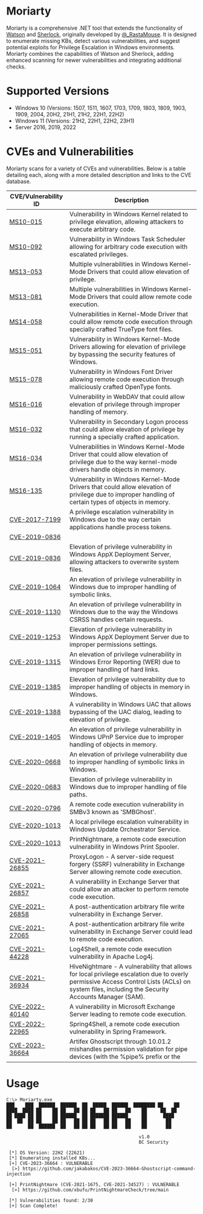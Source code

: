 # Moriarty
Moriarty is a comprehensive .NET tool that extends the functionality of [Watson](https://github.com/rasta-mouse/Watson) and [Sherlock](https://github.com/rasta-mouse/sherlock), originally developed by [@_RastaMouse](https://twitter.com/_RastaMouse). It is designed to enumerate missing KBs, detect various vulnerabilities, and suggest potential exploits for Privilege Escalation in Windows environments. Moriarty combines the capabilities of Watson and Sherlock, adding enhanced scanning for newer vulnerabilities and integrating additional checks.

# Supported Versions
- Windows 10 (Versions: 1507, 1511, 1607, 1703, 1709, 1803, 1809, 1903, 1909, 2004, 20H2, 21H1, 21H2, 22H1, 22H2)
- Windows 11 (Versions: 21H2, 22H1, 22H2, 23H1)
- Server 2016, 2019, 2022

# CVEs and Vulnerabilities
Moriarty scans for a variety of CVEs and vulnerabilities. Below is a table detailing each, along with a more detailed description and links to the CVE database.

| CVE/Vulnerability ID | Description | 
| -------------------- | ----------- |
| [MS10-015](https://learn.microsoft.com/en-us/security-updates/securitybulletins/2010/ms10-015) | Vulnerability in Windows Kernel related to privilege elevation, allowing attackers to execute arbitrary code. |
| [MS10-092](https://learn.microsoft.com/en-us/security-updates/securitybulletins/2010/ms10-092) | Vulnerability in Windows Task Scheduler allowing for arbitrary code execution with escalated privileges. |
| [MS13-053](https://learn.microsoft.com/en-us/security-updates/securitybulletins/2013/ms13-053) | Multiple vulnerabilities in Windows Kernel-Mode Drivers that could allow elevation of privilege. |
| [MS13-081](https://learn.microsoft.com/en-us/security-updates/securitybulletins/2013/ms13-081) | Multiple vulnerabilities in Windows Kernel-Mode Drivers that could allow remote code execution. |
| [MS14-058](https://learn.microsoft.com/en-us/security-updates/securitybulletins/2014/ms14-058) | Vulnerabilities in Kernel-Mode Driver that could allow remote code execution through specially crafted TrueType font files. |
| [MS15-051](https://learn.microsoft.com/en-us/security-updates/securitybulletins/2015/ms15-051) | Vulnerability in Windows Kernel-Mode Drivers allowing for elevation of privilege by bypassing the security features of Windows. |
| [MS15-078](https://learn.microsoft.com/en-us/security-updates/securitybulletins/2015/ms15-078) | Vulnerability in Windows Font Driver allowing remote code execution through maliciously crafted OpenType fonts. |
| [MS16-016](https://learn.microsoft.com/en-us/security-updates/securitybulletins/2016/ms16-016) | Vulnerability in WebDAV that could allow elevation of privilege through improper handling of memory. |
| [MS16-032](https://learn.microsoft.com/en-us/security-updates/securitybulletins/2016/ms16-032) | Vulnerability in Secondary Logon process that could allow elevation of privilege by running a specially crafted application. |
| [MS16-034](https://learn.microsoft.com/en-us/security-updates/securitybulletins/2016/ms16-034) | Vulnerabilities in Windows Kernel-Mode Driver that could allow elevation of privilege due to the way kernel-mode drivers handle objects in memory. |
| [MS16-135](https://learn.microsoft.com/en-us/security-updates/securitybulletins/2016/ms16-135) | Vulnerability in Windows Kernel-Mode Drivers that could allow elevation of privilege due to improper handling of certain types of objects in memory. |
| [CVE-2017-7199](https://www.cve.org/CVERecord?id=CVE-2017-7199) | A privilege escalation vulnerability in Windows due to the way certain applications handle process tokens. |
| [CVE-2019-0836](https://www.cve.org/CVERecord?id=CVE-2019-0836) | | An elevation of privilege vulnerability in Windows due to the way the Win32k component handles objects in memory. |
| [CVE-2019-0836](https://www.cve.org/CVERecord?id=CVE-2019-0836) | Elevation of privilege vulnerability in Windows AppX Deployment Server, allowing attackers to overwrite system files. |
| [CVE-2019-1064](https://www.cve.org/CVERecord?id=CVE-2019-1064) | An elevation of privilege vulnerability in Windows due to improper handling of symbolic links. |
| [CVE-2019-1130](https://www.cve.org/CVERecord?id=CVE-2019-1130) | An elevation of privilege vulnerability in Windows due to the way the Windows CSRSS handles certain requests. |
| [CVE-2019-1253](https://www.cve.org/CVERecord?id=CVE-2019-1253) |Elevation of privilege vulnerability in Windows AppX Deployment Server due to improper permissions settings. |
| [CVE-2019-1315](https://www.cve.org/CVERecord?id=CVE-2019-1315) | An elevation of privilege vulnerability in Windows Error Reporting (WER) due to improper handling of hard links. |
| [CVE-2019-1385](https://www.cve.org/CVERecord?id=CVE-2019-1385) | Elevation of privilege vulnerability due to improper handling of objects in memory in Windows. |
| [CVE-2019-1388](https://www.cve.org/CVERecord?id=CVE-2019-1388) | A vulnerability in Windows UAC that allows bypassing of the UAC dialog, leading to elevation of privilege. |
| [CVE-2019-1405](https://www.cve.org/CVERecord?id=CVE-2019-1405) | An elevation of privilege vulnerability in Windows UPnP Service due to improper handling of objects in memory. |
| [CVE-2020-0668](https://www.cve.org/CVERecord?id=CVE-2020-0668) | An elevation of privilege vulnerability due to improper handling of symbolic links in Windows. |
| [CVE-2020-0683](https://www.cve.org/CVERecord?id=CVE-2020-0683) | Elevation of privilege vulnerability in Windows due to improper handling of file paths. |
| [CVE-2020-0796](https://www.cve.org/CVERecord?id=CVE-2020-0796) | A remote code execution vulnerability in SMBv3 known as 'SMBGhost'. |
| [CVE-2020-1013](https://www.cve.org/CVERecord?id=CVE-2020-1013) | A local privilege escalation vulnerability in Windows Update Orchestrator Service. |
| [CVE-2020-1013](https://www.cve.org/CVERecord?id=CVE-2020-1013) | PrintNightmare, a remote code execution vulnerability in Windows Print Spooler. |
| [CVE-2021-26855](https://www.cve.org/CVERecord?id=CVE-2021-26855) | ProxyLogon - A server-side request forgery (SSRF) vulnerability in Exchange Server allowing remote code execution. |
| [CVE-2021-26857](https://www.cve.org/CVERecord?id=CVE-2021-26857) | A vulnerability in Exchange Server that could allow an attacker to perform remote code execution. |
| [CVE-2021-26858](https://www.cve.org/CVERecord?id=CVE-2021-26858) | A post-authentication arbitrary file write vulnerability in Exchange Server. |
| [CVE-2021-27065](https://www.cve.org/CVERecord?id=CVE-2021-27065) | A post-authentication arbitrary file write vulnerability in Exchange Server could lead to remote code execution. |
| [CVE-2021-44228](https://www.cve.org/CVERecord?id=CVE-2021-44228) | Log4Shell, a remote code execution vulnerability in Apache Log4j. |
| [CVE-2021-36934](https://www.cve.org/CVERecord?id=CVE-2021-36934) | HiveNightmare - A vulnerability that allows for local privilege escalation due to overly permissive Access Control Lists (ACLs) on system files, including the Security Accounts Manager (SAM). |
| [CVE-2022-40140](https://www.cve.org/CVERecord?id=CVE-2022-40140) | A vulnerability in Microsoft Exchange Server leading to remote code execution. |
| [CVE-2022-22965](https://www.cve.org/CVERecord?id=CVE-2022-22965) | Spring4Shell, a remote code execution vulnerability in Spring Framework. |
| [CVE-2023-36664](https://www.cve.org/CVERecord?id=CVE-2023-36664) | Artifex Ghostscript through 10.01.2 mishandles permission validation for pipe devices (with the %pipe% prefix or the | pipe character prefix). |

# Usage
```
C:\> Moriarty.exe
███    ███  ██████  ██████  ██  █████  ██████  ████████ ██    ██
████  ████ ██    ██ ██   ██ ██ ██   ██ ██   ██    ██     ██  ██
██ ████ ██ ██    ██ ██████  ██ ███████ ██████     ██      ████
██  ██  ██ ██    ██ ██   ██ ██ ██   ██ ██   ██    ██       ██
██      ██  ██████  ██   ██ ██ ██   ██ ██   ██    ██       ██

                                                 v1.0
                                                 BC Security

 [*] OS Version: 22H2 (22621)
 [*] Enumerating installed KBs...
 [+] CVE-2023-36664 : VULNERABLE
  [>] https://github.com/jakabakos/CVE-2023-36664-Ghostscript-command-injection

 [+] PrintNightmare (CVE-2021-1675, CVE-2021-34527) : VULNERABLE
  [>] https://github.com/xbufu/PrintNightmareCheck/tree/main

 [*] Vulnerabilities found: 2/30
 [+] Scan Complete!
```

